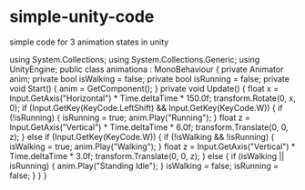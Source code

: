 # simple-unity-code
simple code for 3 animation states in unity



using System.Collections;
using System.Collections.Generic;
using UnityEngine;
public class animationa : MonoBehaviour
{
    private Animator anim;
    private bool isWalking = false;
    private bool isRunning = false; private void Start()
    {
        anim = GetComponent<Animator>();
    }
    private void Update()
    {
        float x = Input.GetAxis("Horizontal") * Time.deltaTime * 150.0f;
        transform.Rotate(0, x, 0); if (Input.GetKey(KeyCode.LeftShift) && Input.GetKey(KeyCode.W))
        {
            if (!isRunning)
            {
                isRunning = true;
                anim.Play("Running");
            }
            float z = Input.GetAxis("Vertical") * Time.deltaTime * 6.0f;
            transform.Translate(0, 0, z);
        }
        else if (Input.GetKey(KeyCode.W))
        {
            if (!isWalking && !isRunning)
            {
                isWalking = true;
                anim.Play("Walking");
            }
            float z = Input.GetAxis("Vertical") * Time.deltaTime * 3.0f;
            transform.Translate(0, 0, z);
        }
        else
        {
            if (isWalking || isRunning)
            {
                anim.Play("Standing Idle");
            }
            isWalking = false;
            isRunning = false;
        }
    }
}
